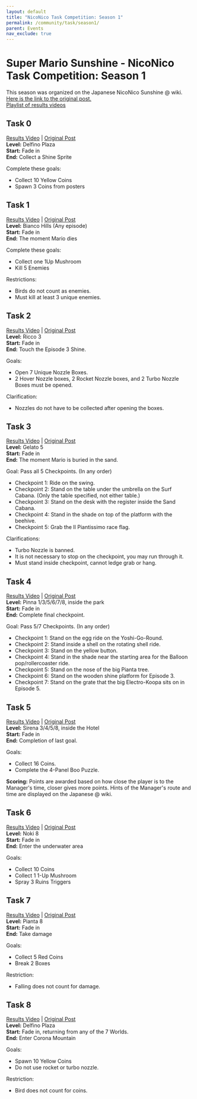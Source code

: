 ```yaml
---
layout: default
title: "NicoNico Task Competition: Season 1"
permalink: /community/task/season1/
parent: Events
nav_exclude: true
---
```

# **Super Mario Sunshine - NicoNico Task Competition: Season 1**
This season was organized on the Japanese NicoNico Sunshine @ wiki.  
[Here is the link to the original post.](https://www49.atwiki.jp/mario-sunshine/pages/22.html)  
[Playlist of results videos](https://www.youtube.com/playlist?list=PLDQn8zHkFza9rossaUH_YmKxegfvSBqUj)  
  
## **Task 0**  
[Results Video](https://www.youtube.com/watch?v=MGgNEnTN9Ak) | [Original Post](https://www49.atwiki.jp/mario-sunshine/pages/21.html)  
**Level:** Delfino Plaza  
**Start:** Fade in  
**End:** Collect a Shine Sprite  

Complete these goals:  
- Collect 10 Yellow Coins  
- Spawn 3 Coins from posters

## **Task 1**  
[Results Video](https://www.youtube.com/watch?v=rqhum352D8A) | [Original Post](https://www49.atwiki.jp/mario-sunshine/pages/23.html)  
**Level:** Bianco Hills (Any episode)  
**Start:** Fade in  
**End:** The moment Mario dies  

Complete these goals:  
  - Collect one 1Up Mushroom  
  - Kill 5 Enemies  

Restrictions:  
  - Birds do not count as enemies.  
  - Must kill at least 3 unique enemies.  

## **Task 2**  
[Results Video](https://www.youtube.com/watch?v=fcqvlEKPPrw) | [Original Post](https://www49.atwiki.jp/mario-sunshine/pages/24.html)  
**Level:** Ricco 3  
**Start:** Fade in  
**End:** Touch the Episode 3 Shine.  

Goals:  
- Open 7 Unique Nozzle Boxes.  
- 2 Hover Nozzle boxes, 2 Rocket Nozzle boxes, and 2 Turbo Nozzle Boxes must be opened.

Clarification:  
- Nozzles do not have to be collected after opening the boxes.  

## **Task 3**  
[Results Video](https://www.youtube.com/watch?v=QZbbnfWompU) | [Original Post](https://www49.atwiki.jp/mario-sunshine/pages/25.html)  
**Level:** Gelato 5  
**Start:** Fade in  
**End:** The moment Mario is buried in the sand.  

Goal: Pass all 5 Checkpoints. (In any order)  
- Checkpoint 1: Ride on the swing.  
- Checkpoint 2: Stand on the table under the umbrella on the Surf Cabana. (Only the table specified, not either table.)  
- Checkpoint 3: Stand on the desk with the register inside the Sand Cabana.  
- Checkpoint 4: Stand in the shade on top of the platform with the beehive.  
- Checkpoint 5: Grab the Il Piantissimo race flag.

Clarifications:  
- Turbo Nozzle is banned.  
- It is not necessary to stop on the checkpoint, you may run through it.  
- Must stand inside checkpoint, cannot ledge grab or hang.  

## **Task 4**  
[Results Video](https://www.youtube.com/watch?v=-zXnyY4w9Ac) | [Original Post](https://www49.atwiki.jp/mario-sunshine/pages/26.html)  
**Level:** Pinna 1/3/5/6/7/8, inside the park  
**Start:** Fade in  
**End:** Complete final checkpoint.  

Goal: Pass 5/7 Checkpoints. (In any order)  
- Checkpoint 1: Stand on the egg ride on the Yoshi-Go-Round.  
- Checkpoint 2: Stand inside a shell on the rotating shell ride.  
- Checkpoint 3: Stand on the yellow button.  
- Checkpoint 4: Stand in the shade near the starting area for the Balloon pop/rollercoaster ride.  
- Checkpoint 5: Stand on the nose of the big Pianta tree.  
- Checkpoint 6: Stand on the wooden shine platform for Episode 3.  
- Checkpoint 7: Stand on the grate that the big Electro-Koopa sits on in Episode 5.  

## **Task 5**  
[Results Video](https://www.youtube.com/watch?v=02Tmg-_LCaQ) | [Original Post](https://www49.atwiki.jp/mario-sunshine/pages/27.html)  
**Level:** Sirena 3/4/5/8, inside the Hotel  
**Start:** Fade in  
**End:** Completion of last goal.  

Goals:  
- Collect 16 Coins.  
- Complete the 4-Panel Boo Puzzle.

**Scoring:** Points are awarded based on how close the player is to the Manager's time, closer gives more points. Hints of the Manager's route and time are displayed on the Japanese @ wiki.  

## **Task 6**  
[Results Video](https://www.youtube.com/watch?v=V8CKgUBg-mA) | [Original Post](https://www49.atwiki.jp/mario-sunshine/pages/28.html)  
**Level:** Noki 8  
**Start:** Fade in  
**End:** Enter the underwater area  

Goals:  
- Collect 10 Coins  
- Collect 1 1-Up Mushroom  
- Spray 3 Ruins Triggers  

## **Task 7**  
[Results Video](https://www.youtube.com/watch?v=vJIHkdMDsDY) | [Original Post](https://www49.atwiki.jp/mario-sunshine/pages/29.html)  
**Level:** Pianta 8  
**Start:** Fade in  
**End:** Take damage  

Goals:  
- Collect 5 Red Coins  
- Break 2 Boxes

Restriction:  
- Falling does not count for damage.  

## **Task 8**  
[Results Video](https://www.youtube.com/watch?v=feEHRRk33UU) | [Original Post](https://www49.atwiki.jp/mario-sunshine/pages/30.html)  
**Level:** Delfino Plaza  
**Start:** Fade in, returning from any of the 7 Worlds.  
**End:** Enter Corona Mountain  

Goals:  
- Spawn 10 Yellow Coins  
- Do not use rocket or turbo nozzle.

Restriction:  
- Bird does not count for coins.  
